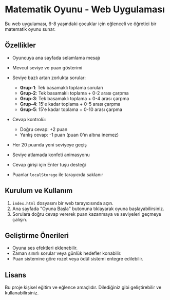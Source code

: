 # Matematik Oyunu - Web Uygulaması

Bu web uygulaması, 6-8 yaşındaki çocuklar için eğlenceli ve öğretici bir matematik oyunu sunar.

## Özellikler

* Oyuncuya ana sayfada selamlama mesajı
* Mevcut seviye ve puan gösterimi
* Seviye bazlı artan zorlukta sorular:

  * **Grup-1**: Tek basamaklı toplama soruları
  * **Grup-2**: Tek basamaklı toplama + 0-2 arası çarpma
  * **Grup-3**: Tek basamaklı toplama + 0-4 arası çarpma
  * **Grup-4**: 15'e kadar toplama + 0-5 arası çarpma
  * **Grup-5**: 15'e kadar toplama + 0-10 arası çarpma
* Cevap kontrolü:

  * Doğru cevap: +2 puan
  * Yanlış cevap: -1 puan (puan 0'ın altına inemez)
* Her 20 puanda yeni seviyeye geçiş
* Seviye atlamada konfeti animasyonu
* Cevap girişi için Enter tuşu desteği
* Puanlar `localStorage` ile tarayıcıda saklanır

## Kurulum ve Kullanım

1. `index.html` dosyasını bir web tarayıcısında açın.
2. Ana sayfada "Oyuna Başla" butonuna tıklayarak oyuna başlayabilirsiniz.
3. Sorulara doğru cevap vererek puan kazanmaya ve seviyeleri geçmeye çalışın.

## Geliştirme Önerileri

* Oyuna ses efektleri eklenebilir.
* Zaman sınırlı sorular veya günlük hedefler konabilir.
* Puan sistemine göre rozet veya ödül sistemi entegre edilebilir.

## Lisans

Bu proje kişisel eğitim ve eğlence amaçlıdır. Dilediğiniz gibi geliştirebilir ve kullanabilirsiniz.
